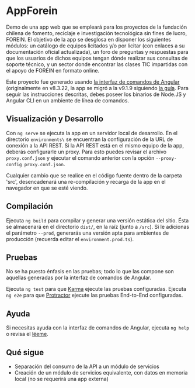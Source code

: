 # AppForein
Demo de una app web que se empleará para los proyectos de la fundación chilena de fomento, reciclaje e investigación tecnológica sin fines de lucro, FOREIN.
El objetivo de la app se desglosa en disponer los siguientes módulos: un catálogo de equipos licitados y/o por licitar (con enlaces a su documentación oficial actualizada),  un foro de preguntas y respuestas para que los usuarios de dichos equipos tengan dónde realizar sus consultas de soporte técnico, y un sector donde encontrar las clases TIC impartidas con el apoyo de FOREIN en formato online.

Este proyecto fue generado usando [la interfaz de comandos de Angular](https://github.com/angular/angular-cli) (originalmente en v8.3.22, la app se migró a la v9.1.9 siguiendo [la guía](https://update.angular.io/).
Para seguir las instrucciones descritas, debes poseer los binarios de Node.JS y Angular CLI en un ambiente de línea de comandos.


## Visualización y Desarrollo
Con `ng serve` se ejecuta la app en un servidor local de desarrollo. En el directorio `environments\` se encuentran la configuración de la URL de conexión a la API REST.
Si la API REST está en el mismo equipo de la app, deberás configurarle un proxy. Para esto puedes revisar el archivo `proxy.conf.json` y ejecutar el comando anterior con la opción `--proxy-config proxy.conf.json`.

Cualquier cambio que se realice en el código fuente dentro de la carpeta 'src', desencadenará una re-compilación y recarga de la app en el navegador en que se esté viendo.

## Compilación
Ejecuta `ng build` para compilar y generar una versión estática del sitio. 
Ésta se almacenará en el directorio `dist/`, en la raíz (junto a `/src`). 
Si le adicionas el parámetro `--prod`, generarás una versión apta para ambientes de producción (recuerda editar el `environment.prod.ts`).

## Pruebas
No se ha puesto énfasis en las pruebas; todo lo que las compone son aquellas generadas por la interfaz de comandos de Angular.

Ejecuta `ng test` para que [Karma](https://karma-runner.github.io) ejecute las pruebas configuradas.
Ejecuta `ng e2e` para que [Protractor](http://www.protractortest.org/) ejecute las pruebas End-to-End configuradas.

## Ayuda
Si necesitas ayuda con la interfaz de comandos de Angular, ejecuta `ng help` o revisa el [léeme](https://github.com/angular/angular-cli/blob/master/README.md).

## Qué sigue
* Separación del consumo de la API a un módulo de servicios
* Creación de un módulo de servicios equivalente, con datos en memoria local (no se requerirá una app externa)
